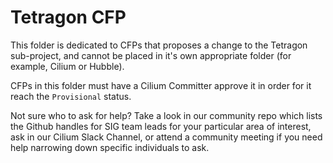 # Tetragon CFP

This folder is dedicated to CFPs that proposes a change to the Tetragon sub-project, and cannot be placed in it's own appropriate folder (for example, Cilium or Hubble).

CFPs in this folder must have a Cilium Committer approve it in order for it reach the `Provisional` status.

Not sure who to ask for help? Take a look in our community repo which lists the Github handles for SIG team leads for your particular area of interest, ask in our Cilium Slack Channel, or attend a community meeting if you need help narrowing down specific individuals to ask.


